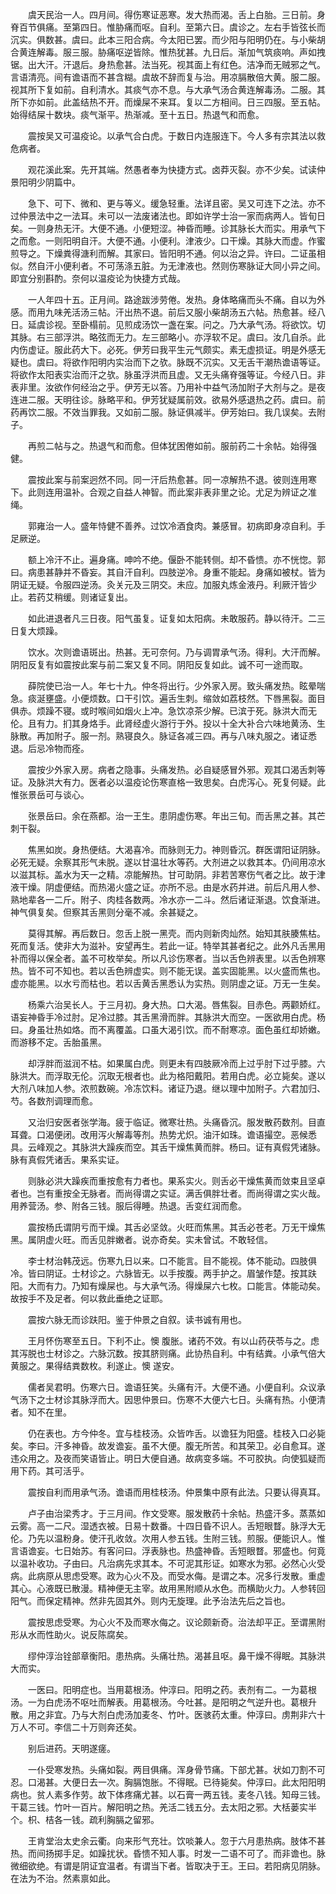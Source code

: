 <!-- { "loadSidebar": true } -->
　　虞天民治一人。四月间。得伤寒证恶寒。发大热而渴。舌上白胎。三日前。身脊百节俱痛。至第四日。惟胁痛而呕。自利。至第六日。虞诊之。左右手皆弦长而沉实。俱数甚。虞曰。此本三阳合病。今太阳已罢。而少阳与阳明仍在。与小柴胡合黄连解毒。服三服。胁痛呕逆皆除。惟热犹甚。九日后。渐加气筑痰响。声如拽锯。出大汗。汗退后。身热愈甚。法当死。视其面上有红色。洁净而无贼邪之气。言语清亮。间有谵语而不甚含糊。虞故不辞而复与治。用凉膈散倍大黄。服二服。视其所下复如前。自利清水。其痰气亦不息。与大承气汤合黄连解毒汤。二服。其所下亦如前。此盖结热不开。而燥屎不来耳。复以二方相间。日三四服。至五帖。始得结屎十数块。痰气渐平。热渐减。至十五日。热退气和而愈。

　　震按吴又可温疫论。以承气合白虎。于数日内连服连下。今人多有宗其法以救危病者。

　　观花溪此案。先开其端。然愚者奉为快捷方式。卤莽灭裂。亦不少矣。试读仲景阳明少阴篇中。

　　急下、可下、微和、更与等义。缓急轻重。法详且密。吴又可连下之法。亦不过仲景法中之一法耳。未可以一法废诸法也。即如许学士治一家而病两人。皆旬日矣。一则身热无汗。大便不通。小便短涩。神昏而睡。诊其脉长大而实。用承气下之而愈。一则阳明自汗。大便不通。小便利。津液少。口干燥。其脉大而虚。作蜜煎导之。下燥粪得溏利而解。其家曰。皆阳明不通。何以治之异。许曰。二证虽相似。然自汗小便利者。不可荡涤五脏。为无津液也。然则伤寒脉证大同小异之间。即宜分别斟酌。奈何以温疫论为快捷方式哉。

　　一人年四十五。正月间。路途跋涉劳倦。发热。身体略痛而头不痛。自以为外感。而用九味羌活汤三帖。汗出热不退。前后又服小柴胡汤五六帖。热愈甚。经八日。延虞诊视。至卧榻前。见煎成汤饮一盏在案。问之。乃大承气汤。将欲饮。切其脉。右三部浮洪。略弦而无力。左三部略小。亦浮软不足。虞曰。汝几自杀。此内伤虚证。服此药大下。必死。伊芳曰我平生元气颇实。素无虚损证。明是外感无疑也。虞曰。将欲作阳明内实治而下之欤。脉既不沉实。又无舌干潮热谵语等证。将欲作太阳表实治而汗之欤。脉虽浮洪而且虚。又无头痛脊强等证。今经八日。非表非里。汝欲作何经治之乎。伊芳无以答。乃用补中益气汤加附子大剂与之。是夜连进二服。天明往诊。脉略平和。伊芳犹疑属前效。欲易外感退热之药。虞曰。前药再饮二服。不效当罪我。又如前二服。脉证俱减半。伊芳始曰。我几误矣。去附子。

　　再煎二帖与之。热退气和而愈。但体犹困倦如前。服前药二十余帖。始得强健。

　　震按此案与前案迥然不同。同一汗后热愈甚。同一凉解热不退。彼则连用寒下。此则连用温补。合观之自益人神智。而此案非表非里之论。尤足为辨证之准绳。

　　郭雍治一人。盛年恃健不善养。过饮冷酒食肉。兼感冒。初病即身凉自利。手足厥逆。

　　额上冷汗不止。遍身痛。呻吟不绝。偃卧不能转侧。却不昏愦。亦不恍惚。郭曰。病患甚静并不昏妄。其自汗自利。四肢逆冷。身重不能起。身痛如被杖。皆为阴证无疑。令服四逆汤。灸关元及三阴交。未应。加服丸炼金液丹。利厥汗皆少止。若药艾稍缓。则诸证复出。

　　如此进退者凡三日夜。阳气虽复。证复如太阳病。未敢服药。静以待汗。二三日复大烦躁。

　　饮水。次则谵语斑出。热甚。无可奈何。乃与调胃承气汤。得利。大汗而解。阴阳反复有如震按此案与前二案又复不同。阴阳反复如此。诚不可一途而取。

　　薛院使已治一人。年七十九。仲冬将出行。少外家入房。致头痛发热。眩晕喘急。痰涎壅盛。小便烦数。口干引饮。遍舌生刺。缩敛如荔枝然。下唇黑裂。面目俱赤。烦躁不寝。或时喉间如烟火上冲。急饮凉茶少解。已滨于死。脉洪大而无伦。且有力。扪其身烙手。此肾经虚火游行于外。投以十全大补合六味地黄汤、生脉散。再加附子。服一剂。熟寝良久。脉证各减三四。再与八味丸服之。诸证悉退。后忌冷物而痊。

　　震按少外家入房。病者之隐事。头痛发热。必自疑感冒外邪。观其口渴舌刺等证。及脉洪大有力。医者必以温疫论伤寒直格一致思矣。白虎泻心。死复何疑。此惟张景岳可与谈心。

　　张景岳曰。余在燕都。治一王生。患阴虚伤寒。年出三旬。而舌黑之甚。其芒刺干裂。

　　焦黑如炭。身热便结。大渴喜冷。而脉则无力。神则昏沉。群医谓阳证阴脉。必死无疑。余察其形气未脱。遂以甘温壮水等药。大剂进之以救其本。仍间用凉水以滋其标。盖水为天一之精。凉能解热。甘可助阴。非若苦寒伤气者之比。故于津液干燥。阴虚便结。而热渴火盛之证。亦所不忌。由是水药并进。前后凡用人参、熟地辈各一二斤。附子、肉桂各数两。冷水亦一二斗。然后诸证渐退。饮食渐进。神气俱复矣。但察其舌黑则分毫不减。余甚疑之。

　　莫得其解。再后数日。忽舌上脱一黑壳。而内则新肉灿然。始知其肤腠焦枯。死而复活。使非大为滋补。安望再生。若此一证。特举其甚者纪之。此外凡舌黑用补而得以保全者。盖不可枚举矣。所以凡诊伤寒者。当以舌色辨表里。以舌色辨寒热。皆不可不知也。若以舌色辨虚实。则不能无误。盖实固能黑。以火盛而焦也。虚亦能黑。以水亏而枯也。若以舌黄舌黑悉认为实热。则阴虚之证。万无一生矣。

　　杨乘六治吴长人。于三月初。身大热。口大渴。唇焦裂。目赤色。两颧娇红。语妄神昏手冷过肘。足冷过膝。其舌黑滑而胖。其脉洪大而空。一医欲用白虎。杨曰。身虽壮热如烙。而不离覆盖。口虽大渴引饮。而不耐寒凉。面色虽红却娇嫩。而游移不定。舌胎虽黑。

　　却浮胖而滋润不枯。如果属白虎。则更未有四肢厥冷而上过乎肘下过乎膝。六脉洪大。而浮取无伦。沉取无根者也。此为格阳戴阳。若用白虎。必立毙矣。遂以大剂八味加人参。浓煎数碗。冷冻饮料。诸证乃退。继以理中加附子。六君加归、芍。各数剂调理而愈。

　　又治归安医者张学海。疲于临证。微寒壮热。头痛昏沉。服发散药数剂。目直耳聋。口渴便闭。改用泻火解毒等剂。热势尤炽。油汗如珠。谵语撮空。恶候悉具。云峰观之。其脉洪大躁疾而空。其舌干燥焦黄而胖。杨曰。证有真假凭诸脉。脉有真假凭诸舌。果系实证。

　　则脉必洪大躁疾而重按愈有力者也。果系实火。则舌必干燥焦黄而敛束且坚卓者也。岂有重按全无脉者。而尚得谓之实证。满舌俱胖壮者。而尚得谓之实火哉。用养营汤。参、附各三钱。服后得睡。热退。舌变红润而愈。

　　震按杨氏谓阴亏而干燥。其舌必坚敛。火旺而焦黑。其舌必苍老。万无干燥焦黑。属阴虚火旺。而舌见胖嫩者。说亦奇矣。实未曾试。不敢轻信。

　　李士材治韩茂远。伤寒九日以来。口不能言。目不能视。体不能动。四肢俱冷。皆曰阴证。士材诊之。六脉皆无。以手按腹。两手护之。眉皱作楚。按其趺阳。大而有力。乃知有燥屎也。与大承气汤。得燥屎六七枚。口能言。体能动矣。故按手不及足者。何以救此垂绝之证耶。

　　震按六脉无而诊趺阳。鉴于仲景之自叙。读书诚有用也。

　　王月怀伤寒至五日。下利不止。懊 腹胀。诸药不效。有以山药茯苓与之。虑其泻脱也士材诊之。六脉沉数。按其脐则痛。此协热自利。中有结粪。小承气倍大黄服之。果得结粪数枚。利遂止。懊 遂安。

　　儒者吴君明。伤寒六日。谵语狂笑。头痛有汗。大便不通。小便自利。众议承气汤下之士材诊其脉浮而大。因思仲景曰。伤寒不大便六七日。头痛有热。小便清者。知不在里。

　　仍在表也。方今仲冬。宜与桂枝汤。众皆咋舌。以谵狂为阳盛。桂枝入口必毙矣。李曰。汗多神昏。故发谵妄。虽不大便。腹无所苦。和其荣卫。必自愈耳。遂违众用之。及夜而笑语皆止。明日大便自通。故病变多端。不可胶执。向使狐疑而用下药。其可活乎。

　　震按自利而用承气汤。谵语而用桂枝汤。仲景集中原有此法。只要认得真耳。

　　卢子由治梁秀才。于三月间。作文受寒。服发散药十余帖。热盛汗多。蒸蒸如云雾。高一二尺。湿透衣被。日易十数番。十四日昏不识人。舌短眼瞀。脉浮大无伦。乃先以温粉身。使汗孔收敛。次用人参五钱。生附三钱。煎服。便能识人。惟言语谵妄。七日始苏。有客问曰。浮表脉也。热盛神昏。舌短眼瞀。邪盛也。何竟以温补收功。子由曰。凡治病先求其本。不可泥其形证。如寒水为邪。必然心火受病。此病原从思虑受寒。政为心火不及。而受水侮。是谓之本。况多行发散。重虚其心。心液既已散漫。精神便无主宰。故用黑附顺从水色。而横助火力。人参转回阳气。而保定精神。然非先固其外。则内无旋理。此予治法先后之旨也。

　　震按思虑受寒。为心火不及而寒水侮之。议论颇新奇。治法却平正。至谓黑附形从水而性助火。说反陈腐矣。

　　缪仲淳治铨部章衡阳。患热病。头痛壮热。渴甚且呕。鼻干燥不得眠。其脉洪大而实。

　　一医曰。阳明症也。当用葛根汤。仲淳曰。阳明之药。表剂有二。一为葛根汤。一为白虎汤不呕吐而解表。用葛根汤。今吐甚。是阳明之气逆升也。葛根升散。用之非宜。乃与大剂白虎汤加麦冬、竹叶。医骇药太重。仲淳曰。虏荆非六十万人不可。李信二十万则奔还矣。

　　别后进药。天明遂瘥。

　　一仆受寒发热。头痛如裂。两目俱痛。浑身骨节痛。下部尤甚。状如刀割不可忍。口渴甚。大便日去一次。胸膈饱胀。不得眠。已待毙矣。仲淳曰。此太阳阳明病也。贫人素多作劳。故下体疼痛尤甚。以石膏一两五钱。麦冬八钱。知母三钱。干葛三钱。竹叶一百片。解阳明之热。羌活二钱五分。去太阳之邪。大栝蒌实半个。枳、桔各一钱。疏利胸膈之留邪。

　　王肯堂治太史余云衢。向来形气充壮。饮啖兼人。忽于六月患热病。肢体不甚热。而间扬掷手足。如躁扰状。昏愦不知人事。时发一二语不可了。而非谵也。脉微细欲绝。有谓是阴证宜温者。有谓当下者。皆取决于王。王曰。若阳病见阴脉。在法为不治。然素禀如此。

